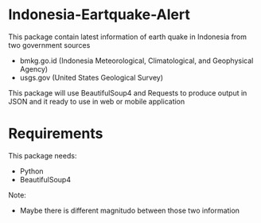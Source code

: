# Indonesia-Eartquake-Alert

This package contain latest information of earth quake in Indonesia from two government sources
- bmkg.go.id (Indonesia Meteorological, Climatological, and Geophysical Agency)
- usgs.gov (United States Geological Survey)

This package will use BeautifulSoup4 and Requests to produce output in JSON and it ready to use in web or mobile application

# Requirements
This package needs:
- Python
- BeautifulSoup4

Note:
* Maybe there is different magnitudo between those two information
